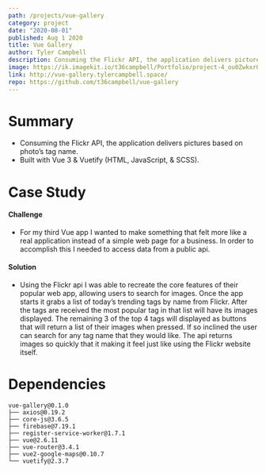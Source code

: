 ```yaml
---
path: /projects/vue-gallery
category: project
date: "2020-08-01"
published: Aug 1 2020
title: Vue Gallery
author: Tyler Campbell
description: Consuming the Flickr API, the application delivers pictures based on photo’s tag name. Built with Vue 3 & Vuetify
image: https://ik.imagekit.io/t36campbell/Portfolio/project-4_ou0ZwkxrQ.png
link: http://vue-gallery.tylercampbell.space/
repo: https://github.com/t36campbell/vue-gallery
---
```



# Summary

* Consuming the Flickr API, the application delivers pictures based on photo’s tag name.
* Built with Vue 3 & Vuetify (HTML, JavaScript, & SCSS).

# Case Study

#### Challenge

* For my third Vue app I wanted to make something that felt more like a real application instead of a simple web page for a business. In order to accomplish this I needed to access data from a public api.

#### Solution

* Using the Flickr api I was able to recreate the core features of their popular web app, allowing users to search for images. Once the app starts it grabs a list of today’s trending tags by name from Flickr. After the tags are received the most popular tag in that list will have its images displayed.  The remaining 3 of the top 4 tags will displayed as buttons that will return a list of their images when pressed. If so inclined the user can search for any tag name that they would like. The api returns images so quickly that it making it feel just like using the Flickr website itself.  

# Dependencies 
```
vue-gallery@0.1.0
├── axios@0.19.2
├── core-js@3.6.5
├── firebase@7.19.1
├── register-service-worker@1.7.1
├── vue@2.6.11
├── vue-router@3.4.1
├── vue2-google-maps@0.10.7
└── vuetify@2.3.7
```